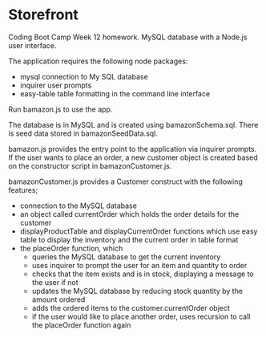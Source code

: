 # Storefront
Coding Boot Camp Week 12 homework. MySQL database with a Node.js user interface.

The application requires the following node packages:

- mysql				connection to My SQL database
- inquirer			user prompts
- easy-table		table formatting in the command line interface 


Run bamazon.js to use the app.


The database is in MySQL and is created using bamazonSchema.sql. There is seed data stored in bamazonSeedData.sql.

bamazon.js provides the entry point to the application via inquirer prompts. If the user wants to place an order, a  new customer object is created based on the constructor script in bamazonCustomer.js.

bamazonCustomer.js provides a Customer construct with the following features;

- connection to the MySQL database
- an object called currentOrder which holds the order details for the customer
- displayProductTable and displayCurrentOrder functions which use easy table to display the inventory and the current order in table format
- the placeOrder function, which
	- queries the MySQL database to get the current inventory
	- uses inquirer to prompt the user for an item and quantity to order
	- checks that the item exists and is in stock, displaying a message to the user if not
	- updates the MySQL database by reducing stock quantity by the amount ordered
	- adds the ordered items to the customer.currentOrder object
	- if the user would like to place another order, uses recursion to call the placeOrder function again 

